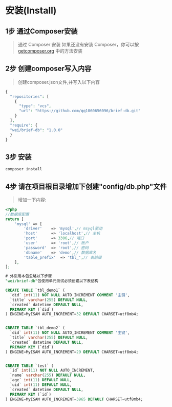 安装(Install)
=========================

1步 通过Composer安装
-------------------------
> 通过 Composer 安装
如果还没有安装 Composer，你可以按 [getcomposer.org](https://getcomposer.org/) 中的方法安装


2步 创建composer写入内容
-------------------------
> 创建composer.json文件,并写入以下内容

```php
{
  "repositories": [
    {
      "type": "vcs",
      "url": "https://github.com/qq1060656096/brief-db.git"
    }
  ],
  "require": {
  "wei/brief-db": "1.0.0"
  }
}
```


3步 安装
-------------------------
```php
composer install
```

4步 请在项目根目录增加下创建"config/db.php"文件
-------------------------

> 增加一下内容:
```php
<?php
//数据库配置
return [
    'mysql' => [
        'driver'    => 'mysql',// msyql驱动
        'host'      => 'localhost',// 主机
        'port'      => 3306,// 端口
        'user'      => 'root',// 账户
        'password'  => 'root',// 密码
        'dbname'    => 'demo',// 数据库名
        'table_prefix'  => 'tbl_',// 表前缀
    ],
];
```





```sql
# 外引用本包忽略以下步骤
"wei/brief-db"包使用单元测试必须创建以下表结构

CREATE TABLE `tbl_demo1` (
  `did` int(11) NOT NULL AUTO_INCREMENT COMMENT '主键',
  `title` varchar(255) DEFAULT NULL,
  `created` datetime DEFAULT NULL,
  PRIMARY KEY (`did`)
) ENGINE=MyISAM AUTO_INCREMENT=32 DEFAULT CHARSET=utf8mb4;


CREATE TABLE `tbl_demo2` (
  `did` int(11) NOT NULL AUTO_INCREMENT COMMENT '主键',
  `title` varchar(255) DEFAULT NULL,
  `created` datetime DEFAULT NULL,
  PRIMARY KEY (`did`)
) ENGINE=MyISAM AUTO_INCREMENT=29 DEFAULT CHARSET=utf8mb4;


CREATE TABLE `test` (
  `id` int(11) NOT NULL AUTO_INCREMENT,
  `name` varchar(255) DEFAULT NULL,
  `age` int(11) DEFAULT NULL,
  `uid` int(11) DEFAULT NULL,
  `created` datetime DEFAULT NULL,
  PRIMARY KEY (`id`)
) ENGINE=MyISAM AUTO_INCREMENT=3965 DEFAULT CHARSET=utf8mb4;
```